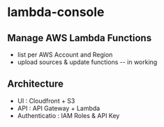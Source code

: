 # lambda-console

## Manage AWS Lambda Functions
  - list per AWS Account and Region
  - upload sources & update functions  -- in working

## Architecture
  - UI : Cloudfront + S3
  - API : API Gateway + Lambda
  - Authenticatio : IAM Roles & API Key
  
